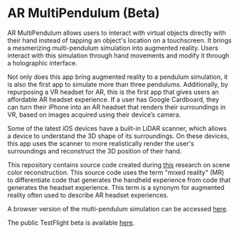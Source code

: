 # AR MultiPendulum (Beta)

AR MultiPendulum allows users to interact with virtual objects directly with their hand instead of tapping an object's location on a touchscreen. It brings a mesmerizing multi-pendulum simulation into augmented reality. Users interact with this simulation through hand movements and modify it through a holographic interface.

Not only does this app bring augmented reality to a pendulum simulation, it is also the first app to simulate more than three pendulums. Additionally, by repurposing a VR headset for AR, this is the first app that gives users an affordable AR headset experience. If a user has Google Cardboard, they can turn their iPhone into an AR headset that renders their surroundings in VR, based on images acquired using their device’s camera.

Some of the latest iOS devices have a built-in LiDAR scanner, which allows a device to understand the 3D shape of its surroundings. On these devices, this app uses the scanner to more realistically render the user's surroundings and reconstruct the 3D position of their hand.

This repository contains source code created during [this](https://github.com/philipturner/scene-color-reconstruction) research on scene color reconstruction. This source code uses the term "mixed reality" (MR) to differentiate code that generates the handheld experience from code that generates the headset experience. This term is a synonym for augmented reality often used to describe AR headset experiences.

A browser version of the multi-pendulum simulation can be accessed [here](https://github.com/philipturner/multipendulum).

The public TestFlight beta is available [here](https://testflight.apple.com/join/96heMdWD).
